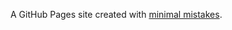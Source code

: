 A GitHub Pages site created with [minimal mistakes](https://mmistakes.github.io/minimal-mistakes/).
